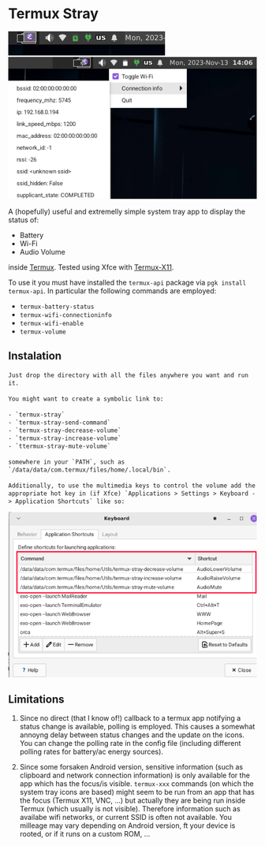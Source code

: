 # Termux Stray
![Xfce Panel](./screenshots/toolbar.png)
![Xfce Panel](./screenshots/menu1.png)

A (hopefully) useful and extremelly simple system tray app to display the status of:
- Battery
- Wi-Fi
- Audio Volume

inside [Termux](https://github.com/termux/termux-app#github). Tested using Xfce with [Termux-X11](https://github.com/termux/termux-x11).



To use it you must have installed the `termux-api` package via `pgk install termux-api`. In particular the following commands are employed:

- `termux-battery-status`
- `termux-wifi-connectioninfo`
- `termux-wifi-enable`
- `termux-volume`

## Instalation

    Just drop the directory with all the files anywhere you want and run it.

    You might want to create a symbolic link to:

    - `termux-stray`
    - `termux-stray-send-command`
    - `termux-stray-decrease-volume`
    - `termux-stray-increase-volume`
    - `ttermux-stray-mute-volume`

    somewhere in your `PATH`, such as `/data/data/com.termux/files/home/.local/bin`.

    Additionally, to use the multimedia keys to control the volume add the appropriate hot key in (if Xfce) `Applications > Settings > Keyboard -> Application Shortcuts` like so:


![Xfce Panel](./screenshots/hotkeys.png)

## Limitations

1. Since no direct (that I know of!) callback to a termux app notifying a status change is available, polling is employed. This causes a somewhat annoyng delay between status changes and the update on the icons. You can change the polling rate in the config file (including different polling rates for battery/ac energy sources).

2. Since some forsaken Android version, sensitive information (such as clipboard and network connection information) is only available for the app which has the focus/is visible. `termux-xxx`  commands (on which the system tray icons are based) might seem to be run from an app that has the focus (Termux X11, VNC, ...) but actually they are being run inside Termux (which usually is not visible). Therefore information such as availabe wifi networks, or current SSID is often not available. You milleage may vary depending on Android version, ft your device is rooted, or if it runs on a custom ROM, ...

